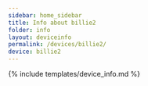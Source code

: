 ```yaml
---
sidebar: home_sidebar
title: Info about billie2
folder: info
layout: deviceinfo
permalink: /devices/billie2/
device: billie2
---
```

{% include templates/device_info.md %}
